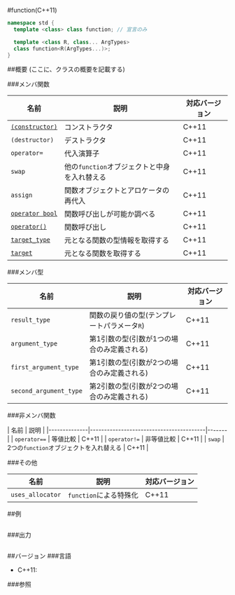 #function(C++11)
```cpp
namespace std {
  template <class> class function; // 宣言のみ

  template <class R, class... ArgTypes>
  class function<R(ArgTypes...)>;
}
```

##概要
(ここに、クラスの概要を記載する)


###メンバ関数

| 名前 | 説明 | 対応バージョン |
|--------------------------|----------------------------------------------|-------|
| [`(constructor)`](./function/function.md)  | コンストラクタ                 | C++11 |
| `(destructor)`           | デストラクタ                                 | C++11 |
| `operator=`              | 代入演算子                                   | C++11 |
| `swap`                   | 他の`function`オブジェクトと中身を入れ替える | C++11 |
| `assign`                 | 関数オブジェクトとアロケータの再代入         | C++11 |
| [`operator bool`](./function/op_bool.md)   | 関数呼び出しが可能か調べる     | C++11 |
| [`operator()`](./function/op_call.md)      | 関数呼び出し                   | C++11 |
| [`target_type`](./function/target_type.md) | 元となる関数の型情報を取得する | C++11 |
| [`target`](./function/target.md)           | 元となる関数を取得する         | C++11 |


###メンバ型

| 名前 | 説明 | 対応バージョン |
|------------------------|---------------------------------------------|-------|
| `result_type`          | 関数の戻り値の型(テンプレートパラメータ`R`) | C++11 |
| `argument_type`        | 第1引数の型(引数が1つの場合のみ定義される)  | C++11 |
| `first_argument_type`  | 第1引数の型(引数が2つの場合のみ定義される)  | C++11 |
| `second_argument_type` | 第2引数の型(引数が2つの場合のみ定義される)  | C++11 |


###非メンバ関数

| 名前 | 説明 |
|--------------|-----------------------------------------|-------|
| `operator==` | 等値比較                                | C++11 |
| `operator!=` | 非等値比較                              | C++11 |
| `swap`       | 2つの`function`オブジェクトを入れ替える | C++11 |


###その他

| 名前 | 説明 | 対応バージョン |
|------------------|------------------------|-------|
| `uses_allocator` | `function`による特殊化 | C++11 |


##例
```cpp
```

###出力
```
```

##バージョン
###言語
- C++11:

###参照

